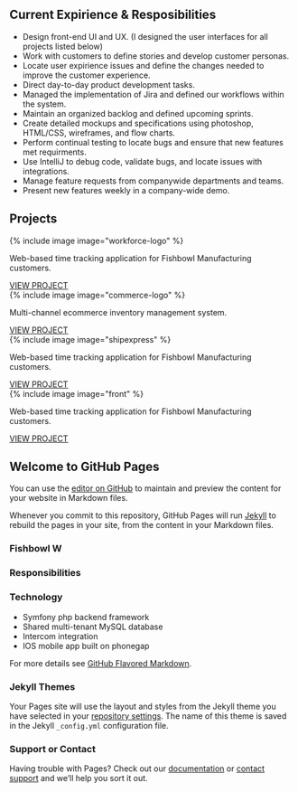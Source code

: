 ## Current Expirience & Resposibilities

- Design front-end UI and UX. (I designed the user interfaces for all projects listed below)
- Work with customers to define stories and develop customer personas.
- Locate user expirience issues and define the changes needed to improve the customer experience.
- Direct day-to-day product development tasks.
- Managed the implementation of Jira and defined our workflows within the system.
- Maintain an organized backlog and defined upcoming sprints.
- Create detailed mockups and specifications using photoshop, HTML/CSS, wireframes, and flow charts.
- Perform continual testing to locate bugs and ensure that new features met requirments.
- Use IntelliJ to debug code, validate bugs, and locate issues with integrations.
- Manage feature requests from companywide departments and teams.
- Present new features weekly in a company-wide demo.

## Projects

<div class="row cards">
  <div class="col-xs-4">
    <div class="card">
      <div class="logo">
        {% include image image="workforce-logo" %}
      </div>
      <div class="content">
        <p>Web-based time tracking application for Fishbowl Manufacturing customers. </p>
      </div>
      <div class="link">
        <a href="/workforce/">VIEW PROJECT</a>
      </div>
    </div>
  </div>
  <div class="col-xs-4">
    <div class="card">
      <div class="logo">
        {% include image image="commerce-logo" %}
      </div>
      <div class="content">
        <p>Multi-channel ecommerce inventory management system.</p>
      </div>
      <div class="link">
        <a href="#">VIEW PROJECT</a>
      </div>
    </div>
  </div>
  <div class="col-xs-4">
    <div class="card">
      <div class="logo">
        {% include image image="shipexpress" %}
      </div>
      <div class="content">
        <p>Web-based time tracking application for Fishbowl Manufacturing customers. </p>
      </div>
      <div class="link">
        <a href="#">VIEW PROJECT</a>
      </div>
    </div>
  </div>
</div>
<div class="row cards">
  <div class="col-xs-4">
    <div class="card">
      <div class="logo">
        {% include image image="front" %}
      </div>
      <div class="content">
        <p>Web-based time tracking application for Fishbowl Manufacturing customers. </p>
      </div>
      <div class="link">
        <a href="#">VIEW PROJECT</a>
      </div>
    </div>
  </div>
</div>

## Welcome to GitHub Pages

You can use the [editor on GitHub](https://github.com/mfelt/mfelt.github.io/edit/master/index.md) to maintain and preview the content for your website in Markdown files.

Whenever you commit to this repository, GitHub Pages will run [Jekyll](https://jekyllrb.com/) to rebuild the pages in your site, from the content in your Markdown files.

### Fishbowl W

### Responsibilities

### Technology

- Symfony php backend framework
- Shared multi-tenant MySQL database
- Intercom integration
- IOS mobile app built on phonegap



For more details see [GitHub Flavored Markdown](https://guides.github.com/features/mastering-markdown/).

### Jekyll Themes

Your Pages site will use the layout and styles from the Jekyll theme you have selected in your [repository settings](https://github.com/mfelt/mfelt.github.io/settings). The name of this theme is saved in the Jekyll `_config.yml` configuration file.

### Support or Contact

Having trouble with Pages? Check out our [documentation](https://help.github.com/categories/github-pages-basics/) or [contact support](https://github.com/contact) and we’ll help you sort it out.
